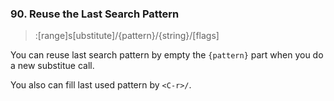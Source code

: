 ### 90. Reuse the Last Search Pattern

> :[range]s[ubstitute]/{pattern}/{string}/[flags]

You can reuse last search pattern by empty the `{pattern}` part when you do a new substitue call.

You also can fill last used pattern by `<C-r>/`.
